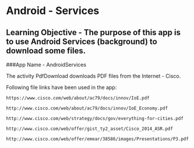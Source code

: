 # Android - Services
## Learning Objective - The purpose of this app is to use Android Services (background) to download some files.
###App Name - AndroidServices

The activity PdfDownload downloads PDF files from the Internet - Cisco.  

Following file links have been used in the app:
```Link
https://www.cisco.com/web/about/ac79/docs/innov/IoE.pdf
```
```Link
http://www.cisco.com/web/about/ac79/docs/innov/IoE_Economy.pdf
```
```Link
http://www.cisco.com/web/strategy/docs/gov/everything-for-cities.pdf
```
```Link
http://www.cisco.com/web/offer/gist_ty2_asset/Cisco_2014_ASR.pdf
```
```Link
http://www.cisco.com/web/offer/emear/38586/images/Presentations/P3.pdf
```
